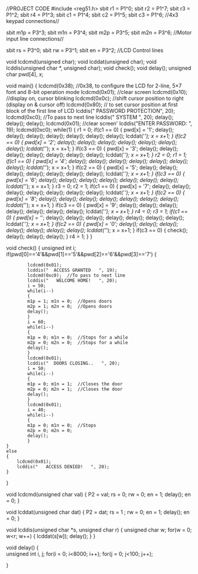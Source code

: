 //PROJECT CODE
#include <reg51.h>
sbit r1 = P1^0;
sbit r2 = P1^7;
sbit r3 = P1^2;
sbit r4 = P1^3;
sbit c1 = P1^4;
sbit c2 = P1^5;
sbit c3 = P1^6;
//4x3 keypad connections//

sbit m1p = P3^3;
sbit m1n = P3^4;
sbit m2p = P3^5;
sbit m2n = P3^6;
//Motor input line connections//

sbit rs = P3^0;
sbit rw = P3^1;
sbit en = P3^2;
//LCD Control lines

void lcdcmd(unsigned char);
void lcddat(unsigned char);
void lcddis(unsigned char *, unsigned char);
void check();
void delay();
unsigned char pwd[4], x;

void main()
{
lcdcmd(0x38);  //0x38, to configure the LCD for 2-line, 5×7 font and 8-bit operation mode
lcdcmd(0x01);  //clear screen
lcdcmd(0x10);  //display on, cursor blinking
lcdcmd(0x0c);  //shift cursor position to right (display on & cursor off)
lcdcmd(0x80);	 // to set cursor position at first block of the first line of LCD
lcddis(" PASSWORD PROTECTION", 20);
lcdcmd(0xc0);  //To pass to next line
lcddis("       SYSTEM       ", 20);
delay(); delay(); delay();
lcdcmd(0x01);  //clear screen'
lcddis("ENTER PASSWORD:  ", 19);
lcdcmd(0xc0);
	while(1)
		{
			r1 = 0;
			if(c1 == 0)
			{
				pwd[x] = '1';
				delay(); delay(); delay(); delay(); delay(); delay();  delay(); 
				lcddat('*');
				x = x+1;
			}
			if(c2 == 0)
			{
				pwd[x] = '2';
				delay(); delay(); delay(); delay(); delay(); delay(); delay();
				lcddat('*');
				x = x+1;
			}
			if(c3 == 0)
			{
				pwd[x] = '3';
				delay(); delay(); delay(); delay(); delay(); delay(); delay();
				lcddat('*');
				x = x+1;
			}
			r2 = 0; 
			r1 = 1;
			if(c1 == 0)
			{
				pwd[x] = '4';
				delay(); delay(); delay(); delay(); delay(); delay(); delay();
				lcddat('*');
				x = x+1;
			}
			if(c2 == 0)
			{
				pwd[x] = '5';
				delay(); delay(); delay(); delay(); delay(); delay(); delay();
				lcddat('*');
				x = x+1;
			}
			if(c3 == 0)
			{
				pwd[x] = '6';
				delay(); delay(); delay(); delay(); delay(); delay(); delay();
				lcddat('*');
				x = x+1;
			}
			r3 = 0; 
			r2 = 1;
			if(c1 == 0)
			{
				pwd[x] = '7';
				delay(); delay(); delay(); delay(); delay(); delay(); delay();
				lcddat('*');
				x = x+1;
			}
			if(c2 == 0)
			{
				pwd[x] = '8';
				delay(); delay(); delay(); delay(); delay(); delay(); delay();
				lcddat('*');
				x = x+1;
			}
			if(c3 == 0)
			{
				pwd[x] = '9';
				delay(); delay(); delay(); delay(); delay(); delay(); delay();
				lcddat('*');
				x = x+1;
			}
			r4 = 0; r3 = 1;
			if(c1 == 0)
			{
				pwd[x] = '*';
				delay(); delay(); delay(); delay(); delay(); delay(); delay();
				lcddat('*');
				x = x+1;
			}
			if(c2 == 0)
			{
				pwd[x] = '0';
				delay(); delay(); delay(); delay(); delay(); delay(); delay();
				lcddat('*');
				x = x+1;
			}
			if(c3 == 0)
			{
				check();
				delay();
				delay(); 
				delay(); 
			}
			r4 = 1;
		}
}

void check()
{
	unsigned int i;
	if(pwd[0]=='4'&&pwd[1]=='5'&&pwd[2]=='6'&&pwd[3]=='7')
	{
			
			lcdcmd(0x01);
			lcddis("  ACCESS GRANTED   ", 19);
			lcdcmd(0xc0);  //To pass to next line
			lcddis("   WELCOME HOME!   ", 20);
			i = 50;
			while(i--)
			{
			m1p = 1; m1n = 0;  //Opens doors
			m2p = 1; m2n = 0;  //Opens doors	
			delay();
			}
			i = 60;
			while(i--)
			{
			m1p = 0; m1n = 0;  //Stops for a while
			m2p = 0; m2n = 0;  //Stops for a while
			delay();
			}
			lcdcmd(0x01);
			lcddis("  DOORS CLOSING..   ", 20);
			i = 50;
			while(i--)
			{
			m1p = 0; m1n = 1;  //Closes the door
			m2p = 0; m2n = 1;  //Closes the door
			delay();
			}	
			lcdcmd(0x01);
			i = 40;
			while(i--)
			{
			m1p = 0; m1n = 0;  //Stops 
			m2p = 0; m2n = 0;  
			delay();
			}
	}
	else
	{
		lcdcmd(0x01);
		lcddis("   ACCESS DENIED!   ", 20);
	}
}

void lcdcmd(unsigned char val)
{
	P2 = val;
	rs = 0;
	rw = 0;
	en = 1;
	delay();
	en = 0;
}

void lcddat(unsigned char dat)
{
P2 = dat;
rs = 1 ;
rw = 0;
en = 1;
delay();
en = 0;	
}	

void lcddis(unsigned char *s, unsigned char r)
{
	unsigned char w;
	for(w = 0; w<r; w++)
	{
		lcddat(s[w]);
		delay();
	}
}

void delay()
{	
unsigned int i, j;
for(i = 0; i<8000; i++);
for(j = 0; j<100; j++);

}

